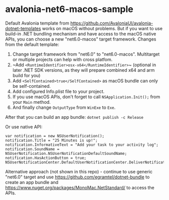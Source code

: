 # avalonia-net6-macos-sample

Default Avalonia template from https://github.com/AvaloniaUI/avalonia-dotnet-templates works on macOS without problems.
But if you want to use build-in .NET bundling mechanism and have access to the macOS native APIs, you can choose a new "net6.0-macos" target framework.
Changes from the default template:
1. Change target framework from "net6.0" to "net6.0-macos". Multitarget or multiple projects can help with cross platfom.
2. ~Add `<RuntimeIdentifier>osx-x64</RuntimeIdentifier>`~ (optional in later .NET SDK versions, as they will prepare combined x64 and arm build for you)
3. Add `<SelfContained>true</SelfContained>` as macOS bundle can only be self-contained.
4. Add configured Info.plist file to your project. 
5. If you use macOS APIs, don't forget to call `NSApplication.Init();` from your `Main` method.
6. And finally change `OutputType` from `WinExe` to `Exe`.

After that you can build an app bundle:
`dotnet publish -c Release`

Or use native API:
```
var notification = new NSUserNotification();
notification.Title = "25 Minutes is up!";
notification.InformativeText = "Add your task to your activity log";
notification.SoundName = NSUserNotification.NSUserNotificationDefaultSoundName;
notification.HasActionButton = true;
NSUserNotificationCenter.DefaultUserNotificationCenter.DeliverNotification(notification);
```



Alternative approach (not shown in this repo) - continue to use generic "net6.0" target and use https://github.com/egramtel/dotnet-bundle to create an app bundle and https://www.nuget.org/packages/MonoMac.NetStandard/ to access the APIs.

